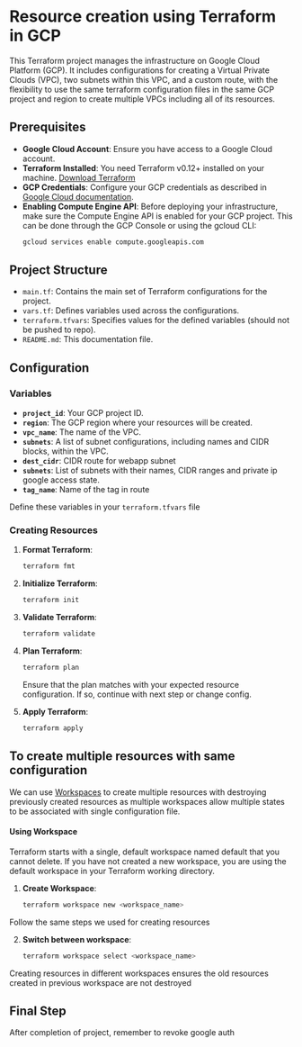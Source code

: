 # Resource creation using Terraform in GCP

This Terraform project manages the infrastructure on Google Cloud Platform (GCP). It includes configurations for creating a Virtual Private Clouds (VPC), two subnets within this VPC, and a custom route, with the flexibility to use the same terraform configuration files in the same GCP project and region to create multiple VPCs including all of its resources.

## Prerequisites

- **Google Cloud Account**: Ensure you have access to a Google Cloud account.
- **Terraform Installed**: You need Terraform v0.12+ installed on your machine. [Download Terraform](https://www.terraform.io/downloads.html)
- **GCP Credentials**: Configure your GCP credentials as described in [Google Cloud documentation](https://cloud.google.com/docs/authentication/gcloud).
- **Enabling Compute Engine API**: Before deploying your infrastructure, make sure the Compute Engine API is enabled for your GCP project. This can be done through the GCP Console or using the gcloud CLI:
  ```bash
  gcloud services enable compute.googleapis.com
  ```
## Project Structure

- `main.tf`: Contains the main set of Terraform configurations for the project.
- `vars.tf`: Defines variables used across the configurations.
- `terraform.tfvars`: Specifies values for the defined variables (should not be pushed to repo).
- `README.md`: This documentation file.

## Configuration

### Variables

- **`project_id`**: Your GCP project ID.
- **`region`**: The GCP region where your resources will be created.
- **`vpc_name`**: The name of the VPC.
- **`subnets`**: A list of subnet configurations, including names and CIDR blocks, within the VPC.
- **`dest_cidr`**: CIDR route for webapp subnet
- **`subnets`**: List of subnets with their names, CIDR ranges and private ip google access state.
- **`tag_name`**: Name of the tag in route

Define these variables in your `terraform.tfvars` file 

### Creating Resources

1. **Format Terraform**:
   ```bash
   terraform fmt
   ```
2. **Initialize Terraform**:

   ```bash
   terraform init
   ```
3. **Validate Terraform**:
   ```bash
   terraform validate
   ```
4. **Plan Terraform**:
   ```bash
   terraform plan
   ```
   Ensure that the plan matches with your expected resource configuration. If so, continue with next step or change config.
5. **Apply Terraform**:
   ```bash
   terraform apply
   ```
## To create multiple resources with same configuration

We can use [Workspaces](https://developer.hashicorp.com/terraform/language/state/workspaces) to create multiple resources with destroying previously created resources as multiple workspaces allow multiple states to be associated with single configuration file.

#### Using Workspace

Terraform starts with a single, default workspace named default that you cannot delete. If you have not created a new workspace, you are using the default workspace in your Terraform working directory.

1. **Create Workspace**:
    ```bash
    terraform workspace new <workspace_name>
    ```
Follow the same steps we used for creating resources

2. **Switch between workspace**:
   ```bash
   terraform workspace select <workspace_name>
    ```
Creating resources in different workspaces ensures the old resources created in previous workspace are not destroyed

## Final Step
After completion of project, remember to revoke google auth 